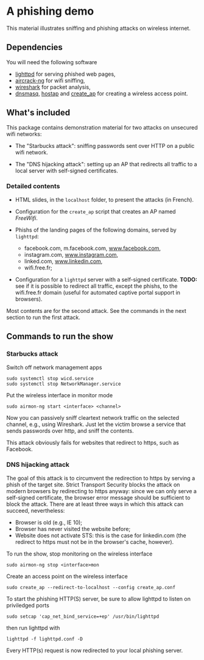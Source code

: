 # A phishing demo

This material illustrates sniffing and phishing attacks on wireless
internet.

## Dependencies

You will need the following software

- [lighttpd](https://www.lighttpd.net/) for serving phished web pages,
- [aircrack-ng](https://www.aircrack-ng.org/) for wifi sniffing,
- [wireshark](https://www.wireshark.org/) for packet analysis,
- [dnsmasq](http://www.thekelleys.org.uk/dnsmasq/doc.html),
  [hostap](http://w1.fi/) and
  [create_ap](https://github.com/oblique/create_ap) for creating a
  wireless access point.

## What's included

This package contains demonstration material for two attacks on
unsecured wifi networks:

- The "Starbucks attack": sniffing passwords sent over HTTP on a
  public wifi network.

- The "DNS hijacking attack": setting up an AP that redirects all
  traffic to a local server with self-signed certificates.

### Detailed contents


- HTML slides, in the `localhost` folder, to present the attacks (in
  French).

- Configuration for the `create_ap` script that creates an AP named
  *FreeWifi*.

- Phishs of the landing pages of the following domains, served by
  `lighttpd`:
  - facebook.com, m.facebook.com, www.facebook.com,
  - instagram.com, www.instagram.com,
  - linked.com, www.linkedin.com,
  - wifi.free.fr;

- Configuration for a `lighttpd` server with a self-signed
  certificate.  **TODO:** see if it is possible to redirect all
  traffic, except the phishs, to the wifi.free.fr domain (useful for
  automated captive portal support in browsers).

Most contents are for the second attack. See the commands in the next
section to run the first attack.

## Commands to run the show

### Starbucks attack

Switch off network management apps

	sudo systemctl stop wicd.service
	sudo systemctl stop NetworkManager.service

Put the wireless interface in monitor mode

	sudo airmon-ng start <interface> <channel>

Now you can passively sniff cleartext network traffic on the selected
channel, e.g., using Wireshark. Just let the victim browse a service
that sends passwords over http, and sniff the contents.

This attack obviously fails for websites that redirect to https, such
as Facebook.

### DNS hijacking attack

The goal of this attack is to circumvent the redirection to https by
serving a phish of the target site.  Strict Transport Security blocks
the attack on modern browsers by redirecting to https anyway: since we
can only serve a self-signed certificate, the browser error message
should be sufficient to block the attack.  There are at least three
ways in which this attack can succeed, nevertheless:

- Browser is old (e.g., IE 10);
- Browser has never visited the website before;
- Website does not activate STS: this is the case for linkedin.com
  (the redirect to https must not be in the browser's cache, however).

To run the show, stop monitoring on the wireless interface

	sudo airmon-ng stop <interface>mon

Create an access point on the wireless interface

	sudo create_ap --redirect-to-localhost --config create_ap.conf

To start the phishing HTTP(S) server, be sure to allow lighttpd to
listen on priviledged ports

	sudo setcap 'cap_net_bind_service=+ep' /usr/bin/lighttpd

then run lighttpd with

	lighttpd -f lighttpd.conf -D

Every HTTP(s) request is now redirected to your local phishing server.
